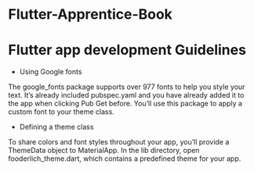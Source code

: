 # Flutter-Apprentice-Book
# Flutter app development Guidelines 

* Using Google fonts

The google_fonts package supports over 977 fonts to help you style your text. It’s
already included pubspec.yaml and you have already added it to the app when
clicking Pub Get before. You’ll use this package to apply a custom font to your theme
class.

* Defining a theme class

To share colors and font styles throughout your app, you’ll provide a ThemeData
object to MaterialApp. In the lib directory, open fooderlich_theme.dart, which
contains a predefined theme for your app.
